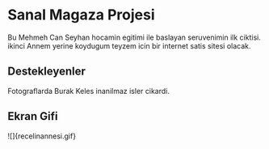 <h1>Sanal Magaza Projesi</h1>

Bu Mehmeh Can Seyhan hocamin egitimi ile baslayan seruvenimin ilk ciktisi. ikinci Annem yerine koydugum teyzem icin bir internet satis sitesi olacak.

<h2>Destekleyenler</h2>

Fotograflarda Burak Keles inanilmaz isler cikardi.

<h2>Ekran Gifi</h2>

![]{recelinannesi.gif}